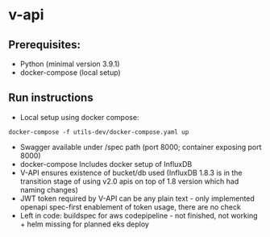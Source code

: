 # v-api

## Prerequisites:
 - Python (minimal version 3.9.1)
 - docker-compose (local setup)

## Run instructions

* Local setup using docker compose:
```
docker-compose -f utils-dev/docker-compose.yaml up
```
* Swagger available under /spec path (port 8000; container exposing port 8000)
* docker-compose Includes docker setup of InfluxDB 
* V-API ensures existence of bucket/db used (InfluxDB 1.8.3 is in the transition stage of using v2.0 apis on top of 1.8 version which had naming changes)
* JWT token required by V-API can be any plain text - only implemented openapi spec-first enablement of token usage, there are no check
* Left in code: buildspec for aws codepipeline - not finished, not working + helm missing for planned eks deploy